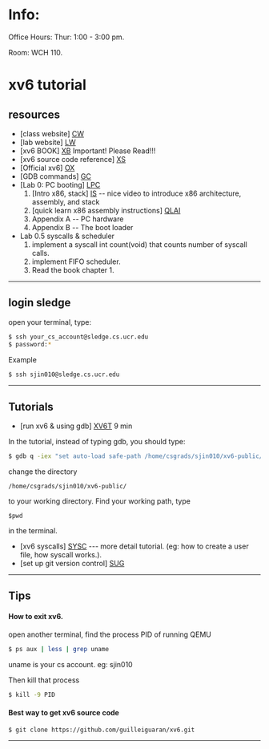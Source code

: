 # Info:
Office Hours: Thur: 1:00 - 3:00 pm.

Room: WCH 110.  

# xv6 tutorial


## resources
 * [class website] [CW]
 * [lab website] [LW]
 * [xv6 BOOK] [XB]   Important! Please Read!!!
 * [xv6 source code reference] [XS]
 * [Official xv6] [OX]
 * [GDB commands] [GC]
 * [Lab 0: PC booting] [LPC]
    1. [Intro x86, stack] [IS] -- nice video to introduce x86 architecture, assembly, and stack
    2. [quick learn x86 assembly instructions] [QLAI]
    3. Appendix A -- PC hardware  <xv6 book>
    4. Appendix B -- The boot loader <xv6 book>
 * Lab 0.5  syscalls & scheduler 
    1. implement a syscall int count(void) that counts number of syscall calls.
    2. implement FIFO scheduler.
    3. Read the book chapter 1.
    
 
---
## login sledge

open your terminal, type: 
```sh
$ ssh your_cs_account@sledge.cs.ucr.edu 
$ password:*
```

Example

```sh
$ ssh sjin010@sledge.cs.ucr.edu
```

---

## Tutorials

 * [run xv6 & using gdb] [XV6T]   9 min 

In the tutorial, instead of typing gdb, you should type:
```sh
$ gdb q -iex "set auto-load safe-path /home/csgrads/sjin010/xv6-public/"
```

change the directory 

```
/home/csgrads/sjin010/xv6-public/
```

to your working directory.   Find your working path, type 
```
$pwd
```
in the terminal.


 
 * [xv6 syscalls] [SYSC]   ---  more detail tutorial. (eg: how to create a user file, how syscall works.).
 * [set up git version control] [SUG]
 
---
## Tips 

#### How to exit xv6.
 open another terminal, find the process PID of running QEMU
```sh
$ ps aux | less | grep uname
```
uname is your cs account. eg: sjin010

Then kill that process

```sh
$ kill -9 PID
```

#### Best way to get xv6 source code
```sh
$ git clone https://github.com/guilleiguaran/xv6.git
```

---


 [LPC]: <http://www.cs.ucr.edu/~nael/cs153/labs/lab0.html>
[CW]: <http://www.cs.ucr.edu/~nael/cs153/>
[LW]: <http://www.cs.ucr.edu/~nael/cs153/labs/xv6.html>
[XB]: <https://pdos.csail.mit.edu/6.828/2014/xv6/book-rev8.pdf>
[XS]: <https://pdos.csail.mit.edu/6.828/2014/xv6/xv6-rev8.pdf>
[OX]: <https://pdos.csail.mit.edu/6.828/2014/xv6.html>
[GC]: <https://pdos.csail.mit.edu/6.828/2014/labguide.html>
[XV6T]: <https://www.youtube.com/watch?v=ktkAlbcoz7o> 
[SYSC]: <https://www.youtube.com/watch?v=vR6z2QGcoo8&feature=youtu.be>
[MDX]: <https://www.youtube.com/watch?v=2rAnCmXaOwo&ebc=ANyPxKpfkJea41eDHt0nTPlWIZnbD7ohhOUacMxlo09ixCvGQVdWiY7qguoMn951IXtTAcXi002enio4TN9TUx0iLC0STdhanw>
[SUG]: <https://github.com/jinsongwei/xv6-public/blob/master/tutorials/git_control.md>
[IS]: <https://www.youtube.com/watch?v=H4Z0S9ZbC0g&index=1&list=PL038BE01D3BAEFDB0>
[QLAI]: <https://en.m.wikibooks.org/wiki/X86_Assembly/Other_Instructions>
 
